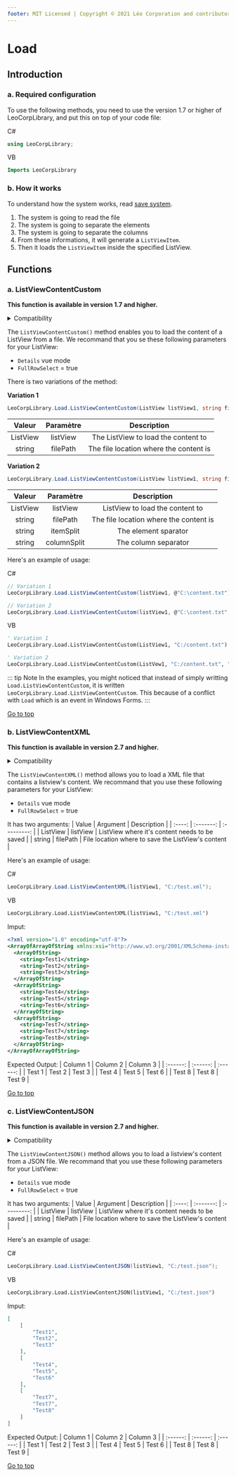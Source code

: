 ```yaml
---
footer: MIT Licensed | Copyright © 2021 Léo Corporation and contributors
---
```

# Load
## Introduction
### a. Required configuration

To use the following methods, you need to use the version 1.7 or higher of LeoCorpLibrary, and put this on top of your code file:

C#
~~~ cs
using LeoCorpLibrary;
~~~
VB
~~~ vb
Imports LeoCorpLibrary
~~~
### b. How it works
To understand how the system works, read [save system](/save-in-a-file). 

1. The system is going to read the file
2. The system is going to separate the elements
3. The system is going to separate the columns
4. From these informations, it will generate a `ListViewItem`.
5. Then it loads the `ListViewItem` inside the specified ListView.
## Functions
### a. ListViewContentCustom
**This function is available in version 1.7 and higher.**

<details>
<summary>Compatibility</summary>

| Framework | LeoCorpLibrary | LeoCorpLibrary.Core |
| :-------: | :------------: | :-----------------: |
| .NET 5 | ✔ | ❌ |
| .NET Core 3.1 | ✔ | ❌ |
| .NET Framework 4.7.2 | ✔ | ❌ |
| .NET Framework 4.5 | ❌ | ❌ |

</details>

The `ListViewContentCustom()` method enables you to load the content of a ListView from a file.
We recommand that you se these following parameters for your ListView:

- ``Details`` vue mode
- ``FullRowSelect`` = true

There is two variations of the method:

**Variation 1**
~~~ cs
LeoCorpLibrary.Load.ListViewContentCustom(ListView listView1, string filePath) {...}
~~~
| Valeur | Paramètre | Description |
| :----: | :-------: | :---------: |
| ListView | listView | The ListView to load the content to |
| string | filePath | The file location where the content is |

**Variation 2**
~~~ cs
LeoCorpLibrary.Load.ListViewContentCustom(ListView listView1, string filePath, string itemSplit, string columnSplit) {...}
~~~
| Valeur | Paramètre | Description |
| :----: | :-------: | :---------: |
| ListView | listView | ListView to load the content to |
| string | filePath | The file location where the content is |
| string | itemSplit | The element sparator |
| string | columnSplit | The column separator |

Here's an example of usage:

C#
~~~ cs
// Variation 1
LeoCorpLibrary.Load.ListViewContentCustom(listView1, @"C:\content.txt");

// Variation 2
LeoCorpLibrary.Load.ListViewContentCustom(listView1, @"C:\content.txt", "/*E*/", "/*C*/");
~~~
VB
~~~ vb
' Variation 1
LeoCorpLibrary.Load.ListViewContentCustom(ListView1, "C:/content.txt")

' Variation 2
LeoCorpLibrary.Load.ListViewContentCustom(ListVew1, "C:/content.txt", "/*E*/", "/*C*/")
~~~

::: tip Note
In the examples, you might noticed that instead of simply writting `Load.ListViewContentCustom`, it is written `LeoCorpLibrary.Load.ListViewContentCustom`. This because of a conflict with `Load` which is an event in Windows Forms.
:::

[Go to top](#load)
### b. ListViewContentXML
**This function is available in version 2.7 and higher.**

<details>
<summary>Compatibility</summary>

| Framework | LeoCorpLibrary | LeoCorpLibrary.Core |
| :-------: | :------------: | :-----------------: |
| .NET 5 | ✔ | ❌ |
| .NET Core 3.1 | ✔ | ❌ |
| .NET Framework 4.7.2 | ✔ | ❌ |
| .NET Framework 4.5 | ❌ | ❌ |

</details>

The `ListViewContentXML()` method allows you to load a XML file that contains a listview's content.
We recommand that you use these following parameters for your ListView:

- ``Details`` vue mode
- ``FullRowSelect`` = true

It has two arguments:
| Value | Argument | Description |
| :----: | :-------: | :---------: |
| ListView | listView | ListView where it's content needs to be saved |
| string | filePath | File location where to save the ListView's content |

Here's an example of usage:

C#
~~~ cs
LeoCorpLibrary.Load.ListViewContentXML(listView1, "C:/test.xml");
~~~
VB
~~~ vb
LeoCorpLibrary.Load.ListViewContentXML(listView1, "C:/test.xml")
~~~
Imput:
~~~ xml
<?xml version="1.0" encoding="utf-8"?>
<ArrayOfArrayOfString xmlns:xsi="http://www.w3.org/2001/XMLSchema-instance" xmlns:xsd="http://www.w3.org/2001/XMLSchema">
  <ArrayOfString>
    <string>Test1</string>
    <string>Test2</string>
    <string>Test3</string>
  </ArrayOfString>
  <ArrayOfString>
    <string>Test4</string>
    <string>Test5</string>
    <string>Test6</string>
  </ArrayOfString>
  <ArrayOfString>
    <string>Test7</string>
    <string>Test7</string>
    <string>Test8</string>
  </ArrayOfString>
</ArrayOfArrayOfString>
~~~
Expected Output:
| Column 1 | Column 2 | Column 3 |
| :------: | :------: | :------: |
| Test 1 | Test 2 | Test 3 |
| Test 4 | Test 5 | Test 6 |
| Test 8 | Test 8 | Test 9 |

[Go to top](#load)
### c. ListViewContentJSON
**This function is available in version 2.7 and higher.**

<details>
<summary>Compatibility</summary>

| Framework | LeoCorpLibrary | LeoCorpLibrary.Core |
| :-------: | :------------: | :-----------------: |
| .NET 5 | ✔ | ❌ |
| .NET Core 3.1 | ✔ | ❌ |
| .NET Framework 4.7.2 | ❌ | ❌ |
| .NET Framework 4.5 | ❌ | ❌ |

</details>

The `ListViewContentJSON()` method allows you to load a listview's content from a JSON file.
We recommand that you use these following parameters for your ListView:

- ``Details`` vue mode
- ``FullRowSelect`` = true

It has two arguments:
| Value | Argument | Description |
| :----: | :-------: | :---------: |
| ListView | listView | ListView where it's content needs to be saved |
| string | filePath | File location where to save the ListView's content |

Here's an example of usage:

C#
~~~ cs
LeoCorpLibrary.Load.ListViewContentJSON(listView1, "C:/test.json");
~~~
VB
~~~ vb
LeoCorpLibrary.Load.ListViewContentJSON(listView1, "C:/test.json")
~~~
Imput:
~~~ json
[
    [
        "Test1",
        "Test2",
        "Test3"
    ],
    [
        "Test4",
        "Test5",
        "Test6"
    ],
    [
        "Test7",
        "Test7",
        "Test8"
    ]
]
~~~
Expected Output:
| Column 1 | Column 2 | Column 3 |
| :------: | :------: | :------: |
| Test 1 | Test 2 | Test 3 |
| Test 4 | Test 5 | Test 6 |
| Test 8 | Test 8 | Test 9 |

[Go to top](#load)